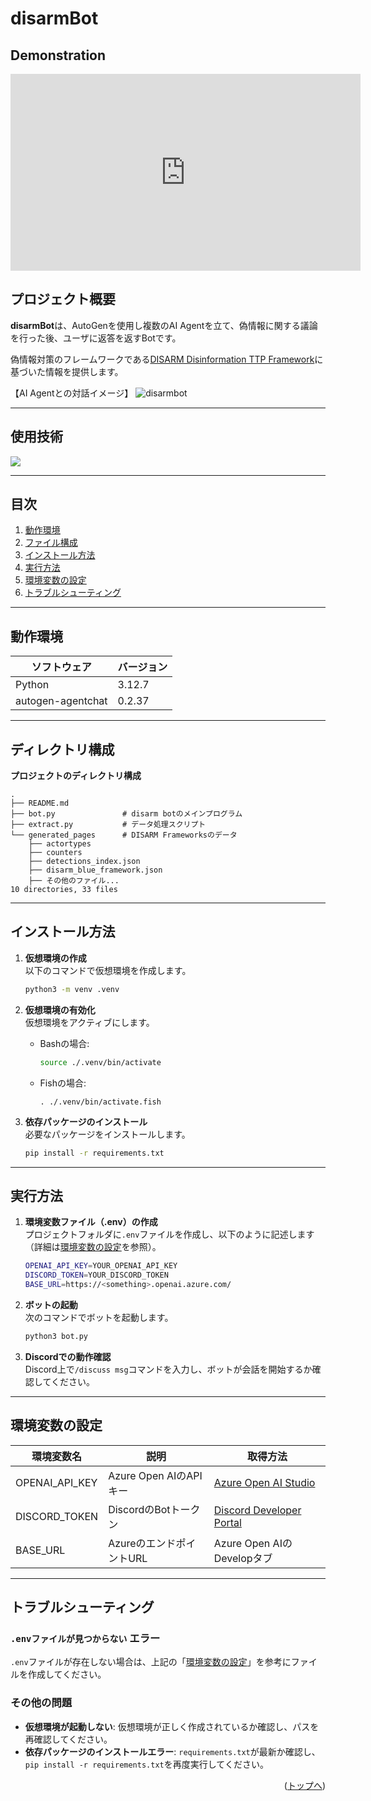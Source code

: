 # disarmBot

## Demonstration

<iframe width="560" height="315" src="https://www.youtube.com/embed/Ee-JfL17L40" frameborder="0" allow="accelerometer; autoplay; clipboard-write; encrypted-media; gyroscope; picture-in-picture" allowfullscreen></iframe>


<div id="top"></div>

## プロジェクト概要

**disarmBot**は、AutoGenを使用し複数のAI Agentを立て、偽情報に関する議論を行った後、ユーザに返答を返すBotです。

偽情報対策のフレームワークである[DISARM Disinformation TTP Framework](https://github.com/DISARMFoundation/DISARMframeworks?tab=readme-ov-file)に基づいた情報を提供します。

【AI Agentとの対話イメージ】
![disarmbot](https://github.com/user-attachments/assets/6506ce32-7c50-4758-ac96-7a040e7ba8ea)



---

## 使用技術

<!-- シールド一覧 -->
<!-- 該当するプロジェクトの中から任意のものを選ぶ-->
<p style="display: inline">
  <!-- バックエンドの言語一覧 -->
  <img src="https://img.shields.io/badge/-Python-F2C63C.svg?logo=python&style=for-the-badge">
</p>

---

## 目次

1. [動作環境](#動作環境)
2. [ファイル構成](#ファイル構成)
3. [インストール方法](#インストール方法)
4. [実行方法](#実行方法)
5. [環境変数の設定](#環境変数の設定)
6. [トラブルシューティング](#トラブルシューティング)

---

## 動作環境

| ソフトウェア           | バージョン |
| ---------------------- | ---------- |
| Python                 | 3.12.7     |
| autogen-agentchat      | 0.2.37     |

---

## ディレクトリ構成

**プロジェクトのディレクトリ構成**

```plaintext
.
├── README.md
├── bot.py               # disarm botのメインプログラム
├── extract.py           # データ処理スクリプト
└── generated_pages      # DISARM Frameworksのデータ
    ├── actortypes
    ├── counters
    ├── detections_index.json
    ├── disarm_blue_framework.json
    ├── その他のファイル...
10 directories, 33 files
```

---

## インストール方法

1. **仮想環境の作成**  
   以下のコマンドで仮想環境を作成します。

   ```bash
   python3 -m venv .venv
   ```

2. **仮想環境の有効化**  
   仮想環境をアクティブにします。

   - Bashの場合:
     ```bash
     source ./.venv/bin/activate
     ```

   - Fishの場合:
     ```fish
     . ./.venv/bin/activate.fish
     ```

3. **依存パッケージのインストール**  
   必要なパッケージをインストールします。

   ```bash
   pip install -r requirements.txt
   ```

---

## 実行方法

1. **環境変数ファイル（.env）の作成**  
   プロジェクトフォルダに`.env`ファイルを作成し、以下のように記述します（詳細は[環境変数の設定](#環境変数の設定)を参照）。

   ```bash
   OPENAI_API_KEY=YOUR_OPENAI_API_KEY
   DISCORD_TOKEN=YOUR_DISCORD_TOKEN
   BASE_URL=https://<something>.openai.azure.com/
   ```

2. **ボットの起動**  
   次のコマンドでボットを起動します。

   ```bash
   python3 bot.py
   ```

3. **Discordでの動作確認**  
   Discord上で`/discuss msg`コマンドを入力し、ボットが会話を開始するか確認してください。

---

## 環境変数の設定

| 環境変数名            | 説明                         | 取得方法                          |
| ---------------------- | ---------------------------- | --------------------------------- |
| OPENAI_API_KEY         | Azure Open AIのAPIキー       | [Azure Open AI Studio](https://azure.microsoft.com/) |
| DISCORD_TOKEN          | DiscordのBotトークン         | [Discord Developer Portal](https://discord.com/developers/applications) |
| BASE_URL               | AzureのエンドポイントURL     | Azure Open AIのDevelopタブ      |

---

## トラブルシューティング

### `.envファイルが見つからない` エラー

`.env`ファイルが存在しない場合は、上記の「[環境変数の設定](#環境変数の設定)」を参考にファイルを作成してください。

### その他の問題

- **仮想環境が起動しない**: 仮想環境が正しく作成されているか確認し、パスを再確認してください。
- **依存パッケージのインストールエラー**: `requirements.txt`が最新か確認し、`pip install -r requirements.txt`を再度実行してください。

<p align="right">(<a href="#top">トップへ</a>)</p>
